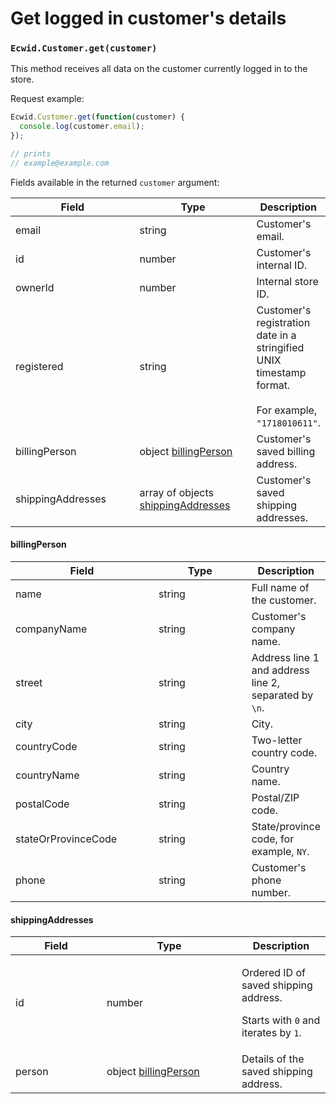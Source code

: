 # Get logged in customer's details

### `Ecwid.Customer.get(customer)`

This method receives all data on the customer currently logged in to the store.

Request example:

```javascript
Ecwid.Customer.get(function(customer) { 
  console.log(customer.email);
});

// prints
// example@example.com
```

Fields available in the returned `customer` argument:

<table><thead><tr><th width="197">Field</th><th width="181">Type</th><th>Description</th></tr></thead><tbody><tr><td>email</td><td>string</td><td>Customer's email.</td></tr><tr><td>id</td><td>number</td><td>Customer's internal ID.</td></tr><tr><td>ownerId</td><td>number</td><td>Internal store ID.</td></tr><tr><td>registered</td><td>string</td><td>Customer's registration date in a stringified UNIX timestamp format. <br><br>For example, <code>"1718010611"</code>.</td></tr><tr><td>billingPerson</td><td>object <a href="get-logged-in-customers-details.md#billingperson">billingPerson</a></td><td>Customer's saved billing address.</td></tr><tr><td>shippingAddresses</td><td>array of objects <a href="get-logged-in-customers-details.md#shippingaddresses">shippingAddresses</a></td><td>Customer's saved shipping addresses.</td></tr></tbody></table>

#### billingPerson

<table><thead><tr><th width="217">Field</th><th width="140">Type</th><th>Description</th></tr></thead><tbody><tr><td>name</td><td>string</td><td>Full name of the customer.</td></tr><tr><td>companyName</td><td>string</td><td>Customer's company name.</td></tr><tr><td>street</td><td>string</td><td>Address line 1 and address line 2, separated by <code>\n</code>.</td></tr><tr><td>city</td><td>string</td><td>City.</td></tr><tr><td>countryCode</td><td>string</td><td>Two-letter country code.</td></tr><tr><td>countryName</td><td>string</td><td>Country name.</td></tr><tr><td>postalCode</td><td>string</td><td>Postal/ZIP code.</td></tr><tr><td>stateOrProvinceCode</td><td>string</td><td>State/province code, for example, <code>NY</code>.</td></tr><tr><td>phone</td><td>string</td><td>Customer's phone number.</td></tr></tbody></table>

#### shippingAddresses

<table><thead><tr><th width="130">Field</th><th width="200">Type</th><th>Description</th></tr></thead><tbody><tr><td>id</td><td>number</td><td><p>Ordered ID of saved shipping address.<br></p><p>Starts with <code>0</code> and iterates by <code>1</code>.</p></td></tr><tr><td>person</td><td>object <a href="get-logged-in-customers-details.md#billingperson">billingPerson</a></td><td>Details of the saved shipping address.</td></tr></tbody></table>

